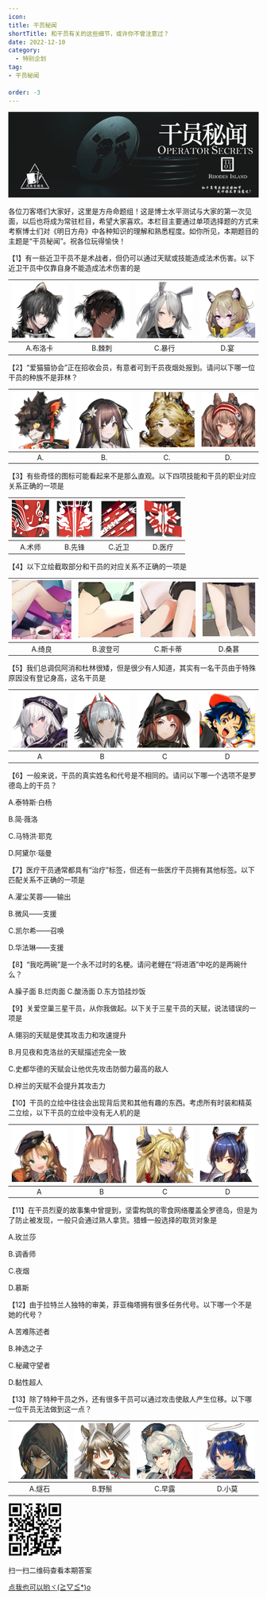 ```yaml
---
icon: 
title: 干员秘闻
shortTitle: 和干员有关的这些细节，或许你不曾注意过？
date: 2022-12-10
category:
  - 特别企划
tag:
- 干员秘闻

order: -3
---
```


![](./res/Ope_Sec/topic.png)

各位刀客塔们大家好，这里是方舟命题组！这是博士水平测试与大家的第一次见面，以后也将成为常驻栏目，希望大家喜欢。本栏目主要通过单项选择题的方式来考察博士们对《明日方舟》中各种知识的理解和熟悉程度。如你所见，本期题目的主题是“干员秘闻”。祝各位玩得愉快！

【1】有一些近卫干员不是术战者，但仍可以通过天赋或技能造成法术伤害。以下近卫干员中仅靠自身不能造成法术伤害的是

| ![](./res/Ope_Sec/Q1_1.png) | ![](./res/Ope_Sec/Q1_2.png) | ![](./res/Ope_Sec/Q1_3.png) | ![](./res/Ope_Sec/Q1_4.png) |
| :---: | :---: | :---: | :---: |
| A.布洛卡 | B.棘刺 | C.暴行 | D.宴 |

【2】“爱猫猫协会”正在招收会员，有意者可到干员夜烟处报到。请问以下哪一位干员的种族不是菲林？

| ![](./res/Ope_Sec/Q2_1.png) | ![](./res/Ope_Sec/Q2_2.png) | ![](./res/Ope_Sec/Q2_3.png) | ![](./res/Ope_Sec/Q2_4.png) |
| :---: | :---: | :---: | :---: |
| A. | B. | C. | D. |

【3】有些奇怪的图标可能看起来不是那么直观。以下四项技能和干员的职业对应关系正确的一项是

| ![](./res/Ope_Sec/Q3_1.png) | ![](./res/Ope_Sec/Q3_2.png) | ![](./res/Ope_Sec/Q3_3.png) | ![](./res/Ope_Sec/Q3_4.png) |
| :---: | :---: | :---: | :---: |
| A.术师 | B.先锋 | C.近卫 | D.医疗 |

【4】以下立绘截取部分和干员的对应关系不正确的一项是

| ![](./res/Ope_Sec/Q4_1.png) | ![](./res/Ope_Sec/Q4_2.png) | ![](./res/Ope_Sec/Q4_3.png) | ![](./res/Ope_Sec/Q4_4.png) |
| :---: | :---: | :---: | :---: |
| A.绮良 | B.波登可 | C.斯卡蒂 | D.桑葚 |

【5】我们总调侃阿消和杜林很矮，但是很少有人知道，其实有一名干员由于特殊原因没有登记身高，这名干员是

| ![](./res/Ope_Sec/Q5_1.png) | ![](./res/Ope_Sec/Q5_2.png) | ![](./res/Ope_Sec/Q5_3.png) | ![](./res/Ope_Sec/Q5_4.png) |
| :---: | :---: | :---: | :---: |
| A | B | C | D |

【6】一般来说，干员的真实姓名和代号是不相同的。请问以下哪一个选项不是罗德岛上的干员？

 A.泰特斯·白杨

 B.简·薇洛

 C.马特洪·耶克

 D.阿黛尔·瑙曼

【7】医疗干员通常都具有“治疗”标签，但还有一些医疗干员拥有其他标签。以下匹配关系不正确的一项是

A.濯尘芙蓉——输出

B.微风——支援

C.凯尔希——召唤

D.华法琳——支援

【8】“我吃两碗”是一个永不过时的名梗。请问老鲤在“将进酒”中吃的是两碗什么？

A.臊子面
B.烂肉面
C.酸汤面
D.东方馅挂炒饭

【9】关爱空巢三星干员，从你我做起。以下关于三星干员的天赋，说法错误的一项是

A.翎羽的天赋是使其攻击力和攻速提升

B.月见夜和克洛丝的天赋描述完全一致

C.史都华德的天赋会让他优先攻击防御力最高的敌人

D.梓兰的天赋不会提升其攻击力

【10】干员的立绘中往往会出现背后灵和其他有趣的东西。考虑所有时装和精英二立绘，以下干员的立绘中没有无人机的是

| ![](./res/Ope_Sec/Q10_1.png) | ![](./res/Ope_Sec/Q10_2.png) | ![](./res/Ope_Sec/Q10_3.png) | ![](./res/Ope_Sec/Q10_4.png) |
| :---: | :---: | :---: | :---: |
| A | B | C | D |

【11】在干员烈夏的故事集中曾提到，坚雷构筑的零食网络覆盖全罗德岛，但是为了防止被发现，一般只会通过熟人拿货。猎蜂一般选择的取货对象是

A.玫兰莎

B.调香师

C.夜烟

D.慕斯

【12】由于拉特兰人独特的审美，菲亚梅塔拥有很多任务代号。以下哪一个不是她的代号？

A.苦难陈述者

B.神选之子

C.秘藏守望者

D.黏性超人

【13】除了特种干员之外，还有很多干员可以通过攻击使敌人产生位移。以下哪一位干员无法做到这一点？

| ![](./res/Ope_Sec/Q13_1.png) | ![](./res/Ope_Sec/Q13_2.png) | ![](./res/Ope_Sec/Q13_3.png) | ![](./res/Ope_Sec/Q13_4.png) |
| :---: | :---: | :---: | :---: |
| A.燧石 | B.野鬃 | C.早露 | D.小莫 |



![](./res/Ope_Sec/answer.png)

扫一扫二维码查看本期答案

[点我也可以哟ヾ(≧▽≦*)o](https://www.wjx.cn/vm/QrZD8mh.aspx)
<eod />

<ArticleAd />
